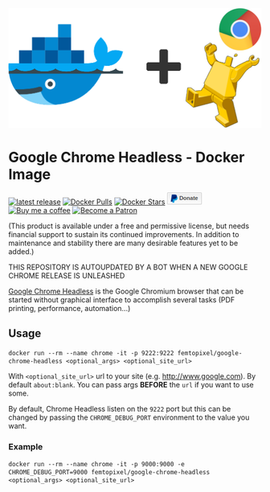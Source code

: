 ![logo](logo.png)

Google Chrome Headless - Docker Image
================================

[![latest release](https://img.shields.io/github/release/femtopixel/docker-google-chrome-headless.svg "latest release")](http://github.com/femtopixel/docker-google-chrome-headless/releases)
[![Docker Pulls](https://img.shields.io/docker/pulls/femtopixel/google-chrome-headless.svg)](https://hub.docker.com/r/femtopixel/google-chrome-headless/)
[![Docker Stars](https://img.shields.io/docker/stars/femtopixel/google-chrome-headless.svg)](https://hub.docker.com/r/femtopixel/google-chrome-headless/)
[![PayPal donation](https://github.com/jaymoulin/jaymoulin.github.io/raw/master/ppl.png "PayPal donation")](https://www.paypal.me/jaymoulin)
[![Buy me a coffee](https://www.buymeacoffee.com/assets/img/custom_images/orange_img.png "Buy me a coffee")](https://www.buymeacoffee.com/3Yu8ajd7W)
[![Become a Patron](https://badgen.net/badge/become/a%20patron/F96854 "Become a Patron")](https://patreon.com/jaymoulin)

(This product is available under a free and permissive license, but needs financial support to sustain its continued improvements. In addition to maintenance and stability there are many desirable features yet to be added.)

THIS REPOSITORY IS AUTOUPDATED BY A BOT WHEN A NEW GOOGLE CHROME RELEASE IS UNLEASHED

[Google Chrome Headless](https://developers.google.com/web/updates/2017/04/headless-chrome) is the Google Chromium browser that can be started without graphical interface to accomplish several tasks (PDF printing, performance, automation...)

Usage
-----

```
docker run --rm --name chrome -it -p 9222:9222 femtopixel/google-chrome-headless <optional_args> <optional_site_url> 
```

With `<optional_site_url>` url to your site (e.g. http://www.google.com). By default `about:blank`. You can pass args **BEFORE** the `url` if you want to use some.

By default, Chrome Headless listen on the `9222` port but this can be changed by passing the `CHROME_DEBUG_PORT` environment to the value you want.

### Example

```
docker run --rm --name chrome -it -p 9000:9000 -e CHROME_DEBUG_PORT=9000 femtopixel/google-chrome-headless <optional_args> <optional_site_url> 
``` 

